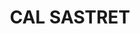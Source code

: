 ---
layout: test
title:  "CAL SASTRET"
coordinates:
  - group1:
    - [1.459288451127704, 42.35692908473461]
    - [1.459391165172417, 42.356929995836317]
    - [1.459502636455157, 42.356926487096928]
    - [1.459528832801384, 42.356838593842632]
    - [1.459427828813136, 42.356823819729641]
    - [1.459427818483473, 42.356826401235161]
    - [1.45937360744559, 42.356832674392365]
    - [1.459373992563518, 42.356829863229038]
    - [1.459353258670823, 42.356832322674521]
    - [1.459297730178208, 42.356834236232828]
    - [1.459288451127704, 42.35692908473461]
---